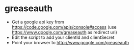 greaseauth
==========

* Get a google api key from https://code.google.com/apis/console#access (use https://www.google.com/greaseauth as redirect uri)
* Edit the script to add your clientId and clientSecret
* Point your browser to http://www.google.com/greaseauth